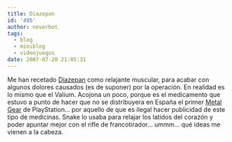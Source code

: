 ```yaml
---
title: Diazepan
id: '495'
author: neverbot
tags:
  - blog
  - miniblog
  - videojuegos
date: 2007-07-20 21:05:31
---
```


Me han recetado [Diazepan](http://en.wikipedia.org/wiki/Diazepam) como relajante muscular, para acabar con algunos dolores causados (es de suponer) por la operación. En realidad es lo mismo que el Valium. Acojona un poco, porque es el medicamento que estuvo a punto de hacer que no se distribuyera en España el primer [Metal Gear](http://en.wikipedia.org/wiki/Metal_Gear_Solid) de PlayStation... por aquello de que es ilegal hacer publicidad de este tipo de medicinas. Snake lo usaba para relajar los latidos del corazón y poder apuntar mejor con el rifle de francotirador... ummm... qué ideas me vienen a la cabeza.